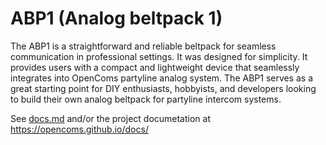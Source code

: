 # ABP1 (Analog beltpack 1)

The ABP1 is a straightforward and reliable beltpack for seamless communication in professional settings. It was designed for simplicity. It provides users with a compact and lightweight device that seamlessly integrates into OpenComs partyline analog system. The ABP1 serves as a great starting point for DIY enthusiasts, hobbyists, and developers looking to build their own analog beltpack for partyline intercom systems.

See [docs.md](docs.md) and/or the project documetation at https://opencoms.github.io/docs/